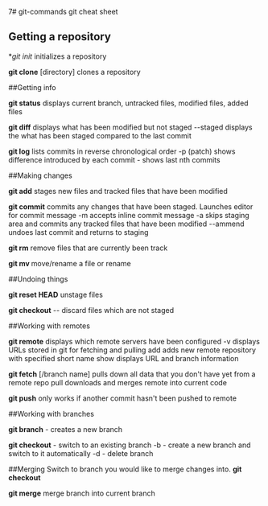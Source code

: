 7# git-commands
git cheat sheet

## Getting a repository

**git init* initializes a repository

**git clone** <url> [directory] clones a repository

##Getting info

**git status** displays current branch, untracked files, modified files, added files

**git diff** displays what has been modified but not staged
--staged displays the what has been staged compared to the last commit

**git log** lists commits in reverse chronological order
-p (patch) shows difference introduced by each commit
-<n> shows last nth commits

##Making changes

**git add** <file> stages new files and tracked files that have been modified

**git commit** commits any  changes that have been staged. Launches editor for commit message
-m accepts inline commit message
-a skips staging area and commits any tracked files that have been modified
--ammend undoes last commit and returns to staging

**git rm** remove files that are currently been track

**git mv <original file> <renamed file>** move/rename a file or rename

##Undoing things

**git reset HEAD** <file> unstage files

**git checkout** -- <file> discard files which are not staged

##Working with remotes

**git remote** displays which remote servers have been configured
-v displays URLs stored in git for fetching and pulling
add <short name> <URL> adds new remote repository with specified short name
show <short name> displays URL and branch information

**git fetch** <short name>[/branch name] pulls down all data that you don't have yet from a remote repo
pull downloads and merges remote into current code

**git push** <short name> <branch name> only works if another commit hasn't been pushed to remote

##Working with branches

**git branch** <branch name> - creates a new branch

**git checkout** <branch name> - switch to an existing branch
-b <branch name> - create a new branch and switch to it automatically
-d <branch name> - delete branch

##Merging
Switch to branch you would like to merge changes into. **git checkout** <branch name>

**git merge** <branch name> merge branch into current branch
